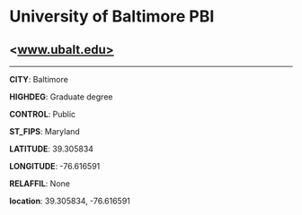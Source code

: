# University of Baltimore PBI
## <www.ubalt.edu>
---
**CITY**: Baltimore

**HIGHDEG**: Graduate degree

**CONTROL**: Public

**ST_FIPS**: Maryland

**LATITUDE**: 39.305834

**LONGITUDE**: -76.616591

**RELAFFIL**: None

**location**: 39.305834, -76.616591